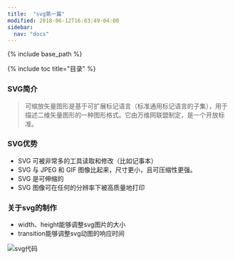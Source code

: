 ```yaml
---
title:  "svg第一篇"
modified: 2018-06-12T16:03:49-04:00
sidebar:
  nav: "docs"
---
```


{% include base_path %}

{% include toc title="目录" %}
  

### SVG简介  

> 可缩放矢量图形是基于可扩展标记语言（标准通用标记语言的子集），用于描述二维矢量图形的一种图形格式。它由万维网联盟制定，是一个开放标准。

### SVG优势

- SVG 可被非常多的工具读取和修改（比如记事本）
- SVG 与 JPEG 和 GIF 图像比起来，尺寸更小，且可压缩性更强。
- SVG 是可伸缩的
- SVG 图像可在任何的分辨率下被高质量地打印

### 关于svg的制作

- width、height能够调整svg图片的大小
- transition能够调整svg动图的响应时间

![svg代码]({{site.url}}{{site.baseurl}}/images/svg代码.png)

 
